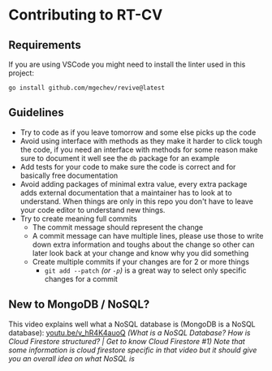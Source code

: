 # Contributing to RT-CV

## Requirements

If you are using VSCode you might need to install the linter used in this project:

```
go install github.com/mgechev/revive@latest
```

## Guidelines

- Try to code as if you leave tomorrow and some else picks up the code
- Avoid using interface with methods as they make it harder to click tough the code, if you need an interface with methods for some reason make sure to document it well see the `db` package for an example
- Add tests for your code to make sure the code is correct and for basically free documentation
- Avoid adding packages of minimal extra value, every extra package adds external documentation that a maintainer has to look at to understand. When things are only in this repo you don't have to leave your code editor to understand new things.
- Try to create meaning full commits
  - The commit message should represent the change
  - A commit message can have multiple lines, please use those to write down extra information and toughs about the change so other can later look back at your change and know why you did something
  - Create multiple commits if your changes are for 2 or more things
    - `git add --patch` _(or `-p`)_ is a great way to select only specific changes for a commit

## New to MongoDB / NoSQL?

This video explains well what a NoSQL database is (MongoDB is a NoSQL database): [youtu.be/v_hR4K4auoQ](https://youtu.be/v_hR4K4auoQ) _(What is a NoSQL Database? How is Cloud Firestore structured? | Get to know Cloud Firestore #1)_
_Note that some information is cloud firestore specific in that video but it should give you an overall idea on what NoSQL is_
